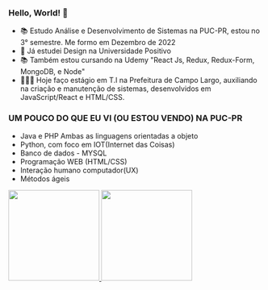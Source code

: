 ### Hello, World! 👋

- 📚 Estudo Análise e Desenvolvimento de Sistemas na PUC-PR, estou no 3° semestre. Me formo em Dezembro de 2022
- 🎨 Já estudei Design na Universidade Positivo
- 📚 Também estou cursando na Udemy "React Js, Redux, Redux-Form, MongoDB, e Node"
- 👨🏼‍💻 Hoje faço estágio em T.I na Prefeitura de Campo Largo, auxiliando na criação e manutenção de sistemas, desenvolvidos em JavaScript/React e HTML/CSS. 
 
 ### UM POUCO DO QUE EU VI (OU ESTOU VENDO) NA PUC-PR
- Java e PHP Ambas as linguagens orientadas a objeto
- Python, com foco em IOT(Internet das Coisas)
- Banco de dados - MYSQL
- Programação WEB (HTML/CSS)
- Interação humano computador(UX) 
- Métodos ágeis 
 <div>
  <a href="https://github.com/marcosribas">
  <img height="180em" src="https://github-readme-stats.vercel.app/api?username=marcosribas&show_icons=true&theme=dark&include_all_commits=true&count_private=true"/>
  <img height="180em" src="https://github-readme-stats.vercel.app/api/top-langs/?username=marcosribas&layout=compact&langs_count=7&theme=dark"/>
</div>

